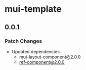 # mui-template

## 0.0.1

### Patch Changes

- Updated dependencies
  - mui-layout-component@2.0.0
  - ref-component@2.0.0
